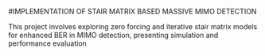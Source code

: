 #IMPLEMENTATION OF STAIR MATRIX BASED MASSIVE MIMO DETECTION


This project involves exploring zero forcing and iterative stair matrix models for enhanced BER in MIMO detection, presenting simulation and performance evaluation
